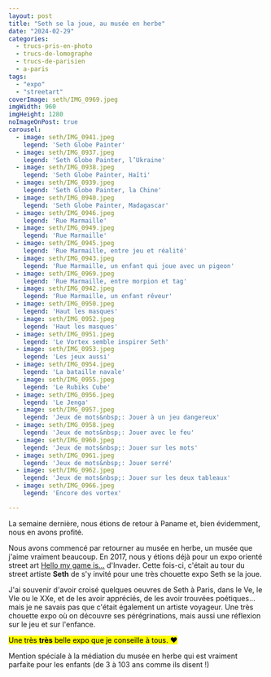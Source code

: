 ```yaml
---
layout: post
title: "Seth se la joue, au musée en herbe"
date: "2024-02-29"
categories: 
  - trucs-pris-en-photo
  - trucs-de-lomographe
  - trucs-de-parisien
  - a-paris
tags: 
  - "expo"
  - "streetart"
coverImage: seth/IMG_0969.jpeg
imgWidth: 960
imgHeight: 1280
noImageOnPost: true
carousel: 
  - image: seth/IMG_0941.jpeg
    legend: 'Seth Globe Painter'
  - image: seth/IMG_0937.jpeg
    legend: 'Seth Globe Painter, l’Ukraine'
  - image: seth/IMG_0938.jpeg
    legend: 'Seth Globe Painter, Haïti'
  - image: seth/IMG_0939.jpeg
    legend: 'Seth Globe Painter, la Chine'
  - image: seth/IMG_0940.jpeg
    legend: 'Seth Globe Painter, Madagascar'
  - image: seth/IMG_0946.jpeg
    legend: 'Rue Marmaille'
  - image: seth/IMG_0949.jpeg
    legend: 'Rue Marmaille'
  - image: seth/IMG_0945.jpeg
    legend: 'Rue Marmaille, entre jeu et réalité'
  - image: seth/IMG_0943.jpeg
    legend: 'Rue Marmaille, un enfant qui joue avec un pigeon'
  - image: seth/IMG_0969.jpeg
    legend: 'Rue Marmaille, entre morpion et tag'
  - image: seth/IMG_0942.jpeg
    legend: 'Rue Marmaille, un enfant rêveur'
  - image: seth/IMG_0950.jpeg
    legend: 'Haut les masques'
  - image: seth/IMG_0952.jpeg
    legend: 'Haut les masques'
  - image: seth/IMG_0951.jpeg
    legend: 'Le Vortex semble inspirer Seth'
  - image: seth/IMG_0953.jpeg
    legend: 'Les jeux aussi'
  - image: seth/IMG_0954.jpeg
    legend: 'La bataille navale'
  - image: seth/IMG_0955.jpeg
    legend: 'Le Rubiks Cube'
  - image: seth/IMG_0956.jpeg
    legend: 'Le Jenga'
  - image: seth/IMG_0957.jpeg
    legend: 'Jeux de mots&nbsp;: Jouer à un jeu dangereux'
  - image: seth/IMG_0958.jpeg
    legend: 'Jeux de mots&nbsp;: Jouer avec le feu'
  - image: seth/IMG_0960.jpeg
    legend: 'Jeux de mots&nbsp;: Jouer sur les mots'
  - image: seth/IMG_0961.jpeg
    legend: 'Jeux de mots&nbsp;: Jouer serré'
  - image: seth/IMG_0962.jpeg
    legend: 'Jeux de mots&nbsp;: Jouer sur les deux tableaux'
  - image: seth/IMG_0966.jpeg
    legend: 'Encore des vortex'

---
```


La semaine dernière, nous étions de retour à Paname et, bien évidemment, nous en avons profité. 

Nous avons commencé par retourner au musée en herbe, un musée que j'aime vraiment beaucoup. En 2017, nous y étions déjà pour un expo orienté street art <a href="/2017/05/hello-my-game-is-le-musee-en-herbe-devient-le-nouveau-terrain-de-jeu-dinvader/" lang="en">Hello my game is...</a> d'<span lang="en">Invader</span>. Cette fois-ci, c'était au tour du <span lang="en">street</span> artiste <strong>Seth</strong> de s'y invité pour une très chouette expo <a bhref="http://museeenherbe.com/seth-se-la-joue/">Seth se la joue</a>.

J'ai souvenir d'avoir croisé quelques oeuvres de Seth à Paris, dans le Ve, le VIe ou le XXe, et de les avoir appréciés, de les avoir trouvées poétiques... mais je ne savais pas que c'était également un artiste voyageur. Une très chouette expo où on découvre ses pérégrinations, mais aussi une réflexion sur le jeu et sur l'enfance. 

<mark>Une très <strong>très</strong> belle expo que je conseille à tous. <span role="img" aria-hidden=true>❤️</span></mark>

Mention spéciale à la médiation du musée en herbe qui est vraiment parfaite pour les enfants (de 3 à 103&nbsp;ans comme ils disent&nbsp;!)
